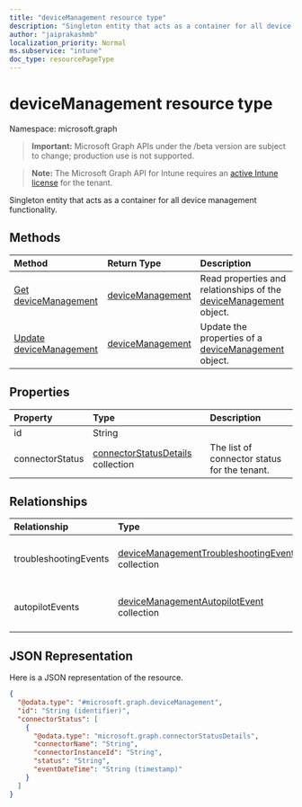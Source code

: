 ```yaml
---
title: "deviceManagement resource type"
description: "Singleton entity that acts as a container for all device management functionality."
author: "jaiprakashmb"
localization_priority: Normal
ms.subservice: "intune"
doc_type: resourcePageType
---
```


# deviceManagement resource type

Namespace: microsoft.graph

> **Important:** Microsoft Graph APIs under the /beta version are subject to change; production use is not supported.

> **Note:** The Microsoft Graph API for Intune requires an [active Intune license](https://go.microsoft.com/fwlink/?linkid=839381) for the tenant.

Singleton entity that acts as a container for all device management functionality.

## Methods
|Method|Return Type|Description|
|:---|:---|:---|
|[Get deviceManagement](../api/intune-troubleshooting-devicemanagement-get.md)|[deviceManagement](../resources/intune-shared-devicemanagement.md)|Read properties and relationships of the [deviceManagement](../resources/intune-shared-devicemanagement.md) object.|
|[Update deviceManagement](../api/intune-troubleshooting-devicemanagement-update.md)|[deviceManagement](../resources/intune-shared-devicemanagement.md)|Update the properties of a [deviceManagement](../resources/intune-shared-devicemanagement.md) object.|

## Properties
|Property|Type|Description|
|:---|:---|:---|
|id|String||
|connectorStatus|[connectorStatusDetails](../resources/intune-troubleshooting-connectorstatusdetails.md) collection|The list of connector status for the tenant.|

## Relationships
|Relationship|Type|Description|
|:---|:---|:---|
|troubleshootingEvents|[deviceManagementTroubleshootingEvent](../resources/intune-troubleshooting-devicemanagementtroubleshootingevent.md) collection|The list of troubleshooting events for the tenant.|
|autopilotEvents|[deviceManagementAutopilotEvent](../resources/intune-troubleshooting-devicemanagementautopilotevent.md) collection|The list of autopilot events for the tenant.|

## JSON Representation
Here is a JSON representation of the resource.
<!-- {
  "blockType": "resource",
  "keyProperty": "id",
  "@odata.type": "microsoft.graph.deviceManagement"
}
-->
``` json
{
  "@odata.type": "#microsoft.graph.deviceManagement",
  "id": "String (identifier)",
  "connectorStatus": [
    {
      "@odata.type": "microsoft.graph.connectorStatusDetails",
      "connectorName": "String",
      "connectorInstanceId": "String",
      "status": "String",
      "eventDateTime": "String (timestamp)"
    }
  ]
}
```